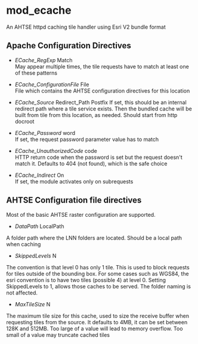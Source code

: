 # mod_ecache
An AHTSE httpd caching tile handler using Esri V2 bundle format

## Apache Configuration Directives

* *ECache_RegExp* Match  
May appear multiple times, the tile requests have to match at least one of these patterns

* *ECache_ConfigurationFile* File  
File which contains the AHTSE configuration directives for this location

* *ECache_Source* Redirect_Path  Postfix
If set, this should be an internal redirect path where a tile service exists. Then the bundled cache will be built from tile from this location, as needed. Should start from http docroot

* *ECache_Password* word  
If set, the request password parameter value has to match

* *ECache_UnauthorizedCode* code  
HTTP return code when the password is set but the request doesn't match it.  Defaults to 404 (not found), which is the safe choice

* *ECache_Indirect* On  
If set, the module activates only on subrequests


## AHTSE Configuration file directives

Most of the basic AHTSE raster configuration are supported.

* *DataPath* LocalPath  

A folder path where the LNN folders are located.  Should be a local path when caching

* *SkippedLevels* N  

The convention is that level 0 has only 1 tile. This is used to block requests for tiles outside of the bounding box.  For some cases such as WGS84, the esri convention is to have two tiles (possible 4) at level 0.  Setting SkippedLevels to 1, allows those caches to be served.  The folder naming is not affected.

* *MaxTileSize* N  

The maximum tile size for this cache, used to size the receive buffer when requesting tiles from the source. It defaults to 4MB, it can be set between 128K and 512MB.  Too large of a value will lead to memory overflow.  Too small of a value may truncate cached tiles
